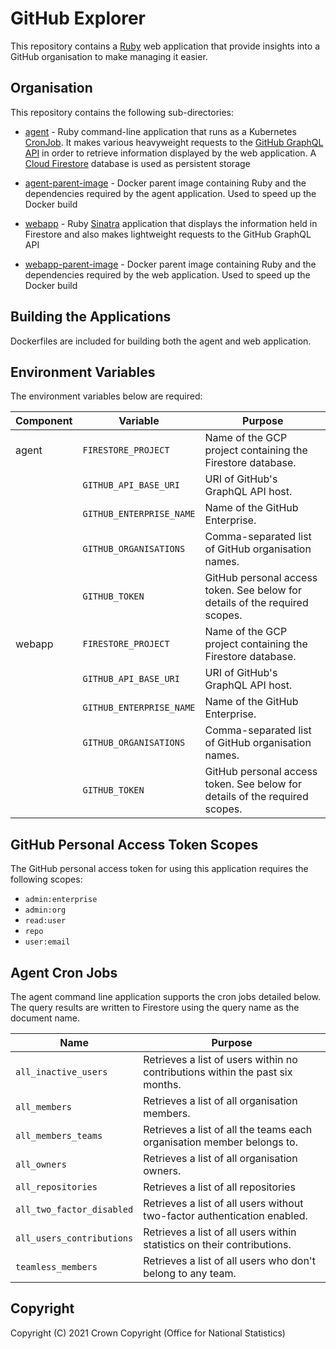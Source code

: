 # GitHub Explorer
This repository contains a [Ruby](https://ruby-lang.org/) web application that provide insights into a GitHub organisation to make managing it easier.

## Organisation
This repository contains the following sub-directories:

* [agent](https://github.com/ONSdigital/github-explorer/tree/main/agent) - Ruby command-line application that runs as a Kubernetes [CronJob](https://kubernetes.io/docs/concepts/workloads/controllers/cron-jobs/). It makes various heavyweight requests to the [GitHub GraphQL API](https://docs.github.com/en/graphql) in order to retrieve information displayed by the web application. A [Cloud Firestore](https://cloud.google.com/firestore/) database is used as persistent storage

* [agent-parent-image](https://github.com/ONSdigital/github-explorer/tree/main/agent-parent-image) - Docker parent image containing Ruby and the dependencies required by the agent application. Used to speed up the Docker build

* [webapp](https://github.com/ONSdigital/github-explorer/tree/main/webapp) - Ruby [Sinatra](http://sinatrarb.com/) application that displays the information held in Firestore and also makes lightweight requests to the GitHub GraphQL API

* [webapp-parent-image](https://github.com/ONSdigital/github-explorer/tree/main/webapp-parent-image) - Docker parent image containing Ruby and the dependencies required by the web application. Used to speed up the Docker build

## Building the Applications
Dockerfiles are included for building both the agent and web application.

## Environment Variables
The environment variables below are required:

| Component | Variable                   | Purpose                                                                     |
|-----------|----------------------------|-----------------------------------------------------------------------------|
| agent     | `FIRESTORE_PROJECT`        | Name of the GCP project containing the Firestore database.                  |
|           | `GITHUB_API_BASE_URI`      | URI of GitHub's GraphQL API host.                                           |
|           | `GITHUB_ENTERPRISE_NAME`   | Name of the GitHub Enterprise.                                              |
|           | `GITHUB_ORGANISATIONS`     | Comma-separated list of GitHub organisation names.                          |
|           | `GITHUB_TOKEN`             | GitHub personal access token. See below for details of the required scopes. |
| webapp    | `FIRESTORE_PROJECT`        | Name of the GCP project containing the Firestore database.                  |
|           | `GITHUB_API_BASE_URI`      | URI of GitHub's GraphQL API host.                                           |
|           | `GITHUB_ENTERPRISE_NAME`   | Name of the GitHub Enterprise.                                              |
|           | `GITHUB_ORGANISATIONS`     | Comma-separated list of GitHub organisation names.                          |
|           | `GITHUB_TOKEN`             | GitHub personal access token. See below for details of the required scopes. |

## GitHub Personal Access Token Scopes
The GitHub personal access token for using this application requires the following scopes:

- `admin:enterprise`
- `admin:org`
- `read:user`
- `repo`
- `user:email`

## Agent Cron Jobs
The agent command line application supports the cron jobs detailed below. The query results are written to Firestore using the query name as the document name.

| Name                      | Purpose
|---------------------------|-------------------------------------------------------------------------------|
| `all_inactive_users`      | Retrieves a list of users within no contributions within the past six months. |
| `all_members`             | Retrieves a list of all organisation members.                                 |
| `all_members_teams`       | Retrieves a list of all the teams each organisation member belongs to.        |
| `all_owners`              | Retrieves a list of all organisation owners.                                  |
| `all_repositories`        | Retrieves a list of all repositories                                          |
| `all_two_factor_disabled` | Retrieves a list of all users without two-factor authentication enabled.      |
| `all_users_contributions` | Retrieves a list of all users within statistics on their contributions.       |
| `teamless_members`        | Retrieves a list of all users who don't belong to any team.                   |

## Copyright
Copyright (C) 2021 Crown Copyright (Office for National Statistics)
